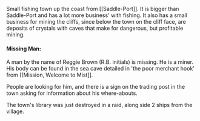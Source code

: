 Small fishing town up the coast from [[Saddle-Port]]. It is bigger than Saddle-Port and has a lot more business' with fishing. It also has a small business for mining the cliffs, since below the town on the cliff face, are deposits of crystals with caves that make for dangerous, but profitable mining. 

#### Missing Man:
A man by the name of Reggie Brown (R.B. initials) is missing. He is a miner. His body can be found in the sea cave detailed in 'the poor merchant hook' from [[Mission, Welcome to Mist]]. 

People are looking for him, and there is a sign on the trading post in the town asking for information about his where-abouts. 

The town's library was just destroyed in a raid, along side 2 ships from the village. 